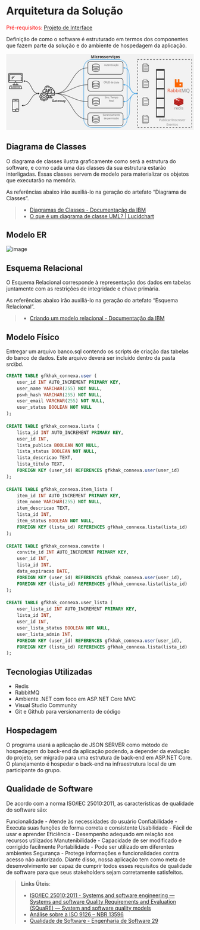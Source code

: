 # Arquitetura da Solução

<span style="color:red">Pré-requisitos: <a href="3-Projeto de Interface.md"> Projeto de Interface</a></span>

Definição de como o software é estruturado em termos dos componentes que fazem parte da solução e do ambiente de hospedagem da aplicação.

![Arquitetura da Solução](img/arquitetura-solucao.jpeg)

## Diagrama de Classes

O diagrama de classes ilustra graficamente como será a estrutura do software, e como cada uma das classes da sua estrutura estarão interligadas. Essas classes servem de modelo para materializar os objetos que executarão na memória.

As referências abaixo irão auxiliá-lo na geração do artefato “Diagrama de Classes”.

> - [Diagramas de Classes - Documentação da IBM](https://www.ibm.com/docs/pt-br/rational-soft-arch/9.6.1?topic=diagrams-class)
> - [O que é um diagrama de classe UML? | Lucidchart](https://www.lucidchart.com/pages/pt/o-que-e-diagrama-de-classe-uml)

## Modelo ER
<!--
O Modelo ER representa através de um diagrama como as entidades (coisas, objetos) se relacionam entre si na aplicação interativa.]

As referências abaixo irão auxiliá-lo na geração do artefato “Modelo ER”.

> - [Como fazer um diagrama entidade relacionamento | Lucidchart](https://www.lucidchart.com/pages/pt/como-fazer-um-diagrama-entidade-relacionamento)
-->

![image](https://github.com/ICEI-PUC-Minas-PMV-ADS/pmv-ads-2023-2-e4-proj-dad-t2-connexa/assets/16859514/3472a792-9b8f-446c-a370-2c0df2e4c089)

## Esquema Relacional

O Esquema Relacional corresponde à representação dos dados em tabelas juntamente com as restrições de integridade e chave primária.
 
As referências abaixo irão auxiliá-lo na geração do artefato “Esquema Relacional”.

> - [Criando um modelo relacional - Documentação da IBM](https://www.ibm.com/docs/pt-br/cognos-analytics/10.2.2?topic=designer-creating-relational-model)

## Modelo Físico

Entregar um arquivo banco.sql contendo os scripts de criação das tabelas do banco de dados. Este arquivo deverá ser incluído dentro da pasta src\bd.

``` SQL
CREATE TABLE gfkhak_connexa.user (
    user_id INT AUTO_INCREMENT PRIMARY KEY,
    user_name VARCHAR(255) NOT NULL,
    pswh_hash VARCHAR(255) NOT NULL,
    user_email VARCHAR(255) NOT NULL,
    user_status BOOLEAN NOT NULL
);

CREATE TABLE gfkhak_connexa.lista (
    lista_id INT AUTO_INCREMENT PRIMARY KEY,
    user_id INT,
    lista_publica BOOLEAN NOT NULL,
    lista_status BOOLEAN NOT NULL,
    lista_descricao TEXT,
    lista_titulo TEXT,
    FOREIGN KEY (user_id) REFERENCES gfkhak_connexa.user(user_id)
);

CREATE TABLE gfkhak_connexa.item_lista (
    item_id INT AUTO_INCREMENT PRIMARY KEY,
    item_nome VARCHAR(255) NOT NULL,
    item_descricao TEXT,
    lista_id INT,
    item_status BOOLEAN NOT NULL,
    FOREIGN KEY (lista_id) REFERENCES gfkhak_connexa.lista(lista_id)
);

CREATE TABLE gfkhak_connexa.convite (
    convite_id INT AUTO_INCREMENT PRIMARY KEY,
    user_id INT,
    lista_id INT,
    data_expiracao DATE,
    FOREIGN KEY (user_id) REFERENCES gfkhak_connexa.user(user_id),
    FOREIGN KEY (lista_id) REFERENCES gfkhak_connexa.lista(lista_id)
);

CREATE TABLE gfkhak_connexa.user_lista (
    user_lista_id INT AUTO_INCREMENT PRIMARY KEY,
    lista_id INT,
    user_id INT,
    user_lista_status BOOLEAN NOT NULL,
    user_lista_admin INT,
    FOREIGN KEY (user_id) REFERENCES gfkhak_connexa.user(user_id),
    FOREIGN KEY (lista_id) REFERENCES gfkhak_connexa.lista(lista_id)
);
```

## Tecnologias Utilizadas

* Redis
* RabbitMQ
* Ambiente .NET com foco em ASP.NET Core MVC
* Visual Studio Community
* Git e Github para versionamento de código


## Hospedagem

O programa usará a aplicação de JSON SERVER como método de hospedagem do back-end da aplicação podendo, a depender da evolução do projeto, ser migrado para uma estrutura de back-end em ASP.NET Core. O planejamento é hospedar o back-end na infraestrutura local de um participante do grupo.

## Qualidade de Software

De acordo com a norma ISO/IEC 25010:2011, as características de qualidade do software são:

Funcionalidade - Atende às necessidades do usuário
Confiabilidade - Executa suas funções de forma correta e consistente
Usabilidade - Fácil de usar e aprender
Eficiência - Desempenho adequado em relação aos recursos utilizados
Manutenibilidade - Capacidade de ser modificado e corrigido facilmente
Portabilidade - Pode ser utilizado em diferentes ambientes
Segurança - Protege informações e funcionalidades contra acesso não autorizado.
Diante disso, nossa aplicação tem como meta de desenvolvimento ser capaz de cumprir todos esses requisitos de qualidade de software para que seus stakeholders sejam corretamente satisfeitos.

> **Links Úteis**:
>
> - [ISO/IEC 25010:2011 - Systems and software engineering — Systems and software Quality Requirements and Evaluation (SQuaRE) — System and software quality models](https://www.iso.org/standard/35733.html/)
> - [Análise sobre a ISO 9126 – NBR 13596](https://www.tiespecialistas.com.br/analise-sobre-iso-9126-nbr-13596/)
> - [Qualidade de Software - Engenharia de Software 29](https://www.devmedia.com.br/qualidade-de-software-engenharia-de-software-29/18209/)
